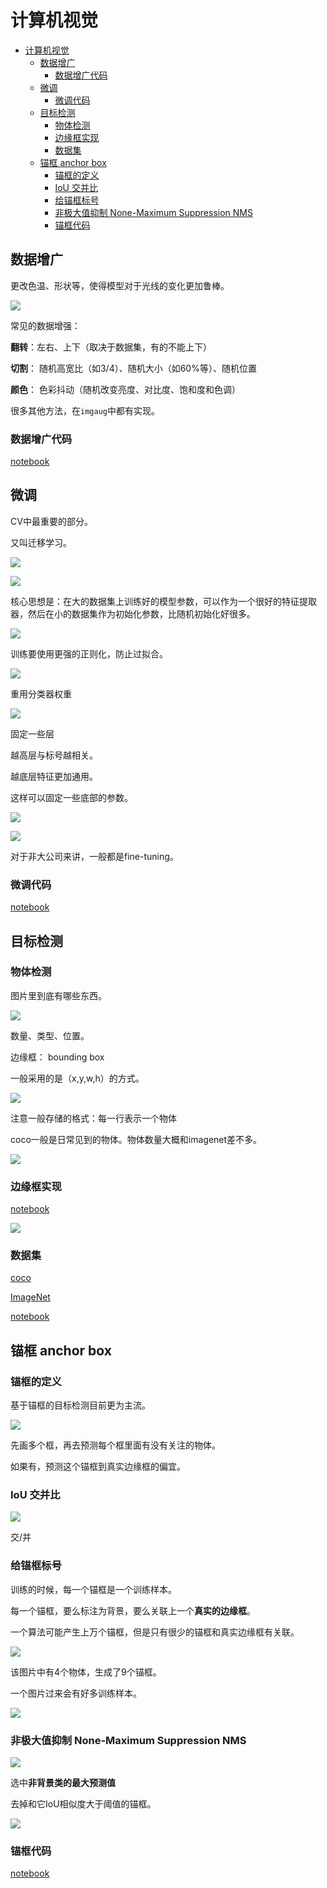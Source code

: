 <!--
 * @Author       : JonnyZhang 71881972+jonnyzhang02@users.noreply.github.com
 * @LastEditTime : 2023-07-25 21:09
 * @FilePath     : \d2l-zh-pytorch\chapters\chapter_computer-vision\.md
 * 
 * coded by ZhangYang@BUPT, my email is zhangynag0207@bupt.edu.cn
-->
# 计算机视觉

<!-- TOC -->

- [计算机视觉](#%E8%AE%A1%E7%AE%97%E6%9C%BA%E8%A7%86%E8%A7%89)
    - [数据增广](#%E6%95%B0%E6%8D%AE%E5%A2%9E%E5%B9%BF)
        - [数据增广代码](#%E6%95%B0%E6%8D%AE%E5%A2%9E%E5%B9%BF%E4%BB%A3%E7%A0%81)
    - [微调](#%E5%BE%AE%E8%B0%83)
        - [微调代码](#%E5%BE%AE%E8%B0%83%E4%BB%A3%E7%A0%81)
    - [目标检测](#%E7%9B%AE%E6%A0%87%E6%A3%80%E6%B5%8B)
        - [物体检测](#%E7%89%A9%E4%BD%93%E6%A3%80%E6%B5%8B)
        - [边缘框实现](#%E8%BE%B9%E7%BC%98%E6%A1%86%E5%AE%9E%E7%8E%B0)
        - [数据集](#%E6%95%B0%E6%8D%AE%E9%9B%86)
    - [锚框 anchor box](#%E9%94%9A%E6%A1%86-anchor-box)
        - [锚框的定义](#%E9%94%9A%E6%A1%86%E7%9A%84%E5%AE%9A%E4%B9%89)
        - [IoU 交并比](#iou-%E4%BA%A4%E5%B9%B6%E6%AF%94)
        - [给锚框标号](#%E7%BB%99%E9%94%9A%E6%A1%86%E6%A0%87%E5%8F%B7)
        - [非极大值抑制 None-Maximum Suppression NMS](#%E9%9D%9E%E6%9E%81%E5%A4%A7%E5%80%BC%E6%8A%91%E5%88%B6-none-maximum-suppression-nms)
        - [锚框代码](#%E9%94%9A%E6%A1%86%E4%BB%A3%E7%A0%81)

<!-- /TOC -->

## 数据增广

更改色温、形状等，使得模型对于光线的变化更加鲁棒。

![](assets/2023-07-25-15-51-57.png)

常见的数据增强：

**翻转**：左右、上下（取决于数据集，有的不能上下）

**切割**： 随机高宽比（如3/4）、随机大小（如60%等）、随机位置

**颜色**： 色彩抖动（随机改变亮度、对比度、饱和度和色调）

很多其他方法，在`imgaug`中都有实现。

### 数据增广代码

[notebook](./image-augmentation.ipynb)

## 微调

CV中最重要的部分。

又叫迁移学习。

![](assets/2023-07-25-16-36-20.png)

![](assets/2023-07-25-16-38-31.png)

核心思想是：在大的数据集上训练好的模型参数，可以作为一个很好的特征提取器，然后在小的数据集作为初始化参数，比随机初始化好很多。

![](assets/2023-07-25-16-39-51.png)

训练要使用更强的正则化，防止过拟合。

![](assets/2023-07-25-16-41-32.png)

重用分类器权重

![](assets/2023-07-25-16-43-39.png)

固定一些层

越高层与标号越相关。

越底层特征更加通用。

这样可以固定一些底部的参数。

![](assets/2023-07-25-16-44-05.png)

![](assets/2023-07-25-16-45-51.png)

对于非大公司来讲，一般都是fine-tuning。

### 微调代码

[notebook](./fine-tuning.ipynb)

## 目标检测

### 物体检测

图片里到底有哪些东西。

![](assets/2023-07-25-20-26-38.png)

数量、类型、位置。

边缘框： bounding box

一般采用的是（x,y,w,h）的方式。

![](assets/2023-07-25-20-28-33.png)

注意一般存储的格式：每一行表示一个物体

coco一般是日常见到的物体。物体数量大概和imagenet差不多。

![](assets/2023-07-25-20-32-57.png)

### 边缘框实现

[notebook](./bounding-box.ipynb)

![](assets/2023-07-25-20-39-09.png)

### 数据集

[coco](https://cocodataset.org/#home)

[ImageNet](http://www.image-net.org/)

[notebook](./object-detection-dataset.ipynb)

## 锚框 anchor box

### 锚框的定义

基于锚框的目标检测目前更为主流。

![](assets/2023-07-25-20-54-22.png)

先画多个框，再去预测每个框里面有没有关注的物体。

如果有，预测这个锚框到真实边缘框的偏宜。

### IoU 交并比

![](assets/2023-07-25-20-58-07.png)

交/并

### 给锚框标号

训练的时候，每一个锚框是一个训练样本。

每一个锚框，要么标注为背景，要么关联上一个**真实的边缘框**。

一个算法可能产生上万个锚框，但是只有很少的锚框和真实边缘框有关联。

![](assets/2023-07-25-21-00-29.png)

该图片中有4个物体，生成了9个锚框。

一个图片过来会有好多训练样本。

![](assets/2023-07-25-21-05-23.png)

### 非极大值抑制 None-Maximum Suppression NMS

![](assets/2023-07-25-21-07-38.png)

选中**非背景类的最大预测值**

去掉和它IoU相似度大于阈值的锚框。

![](assets/2023-07-25-21-10-17.png)

### 锚框代码

[notebook](./anchor.ipynb)
























